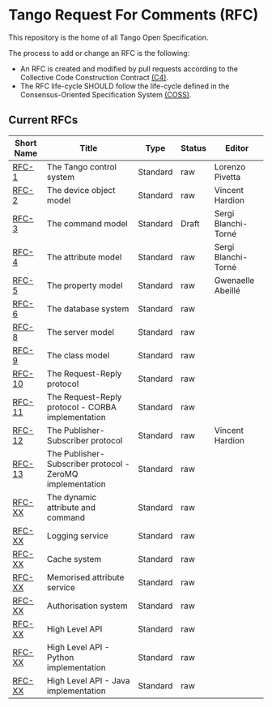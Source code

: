 # Tango Request For Comments (RFC)

This repository is the home of all Tango Open Specification.

The process to add or change an RFC is the following:

- An RFC is created and modified by pull requests according to the Collective Code Construction Contract [(C4)](https://github.com/unprotocols/rfc/blob/master/1/README.md).
- The RFC life-cycle SHOULD follow the life-cycle defined in the Consensus-Oriented Specification System [(COSS)](https://github.com/unprotocols/rfc/blob/master/2/README.md).

## Current RFCs

Short Name             | Title                                                         | Type     | Status     | Editor
-----------------------|---------------------------------------------------------------|----------|------------|-------
[RFC-1](1/README.md)   | The Tango control system                                      | Standard | raw        | Lorenzo Pivetta
[RFC-2](2/README.md)   | The device object model                                       | Standard | raw        | Vincent Hardion
[RFC-3](3/README.md)   | The command model                                             | Standard | Draft      | Sergi Blanchi-Torné
[RFC-4](4/README.md)   | The attribute model                                           | Standard | raw        | Sergi Blanchi-Torné
[RFC-5](5/README.md)   | The property model                                            | Standard | raw        | Gwenaelle Abeillé
[RFC-6](6/README.md)   | The database system                                           | Standard | raw        | 
[RFC-8](8/README.md)   | The server model                                              | Standard | raw        | 
[RFC-9](9/README.md)   | The class model                                               | Standard | raw        | 
[RFC-10](10/README.md) | The Request-Reply protocol                                    | Standard | raw        | 
[RFC-11](11/README.md) | The Request-Reply protocol - CORBA implementation             | Standard | raw        | 
[RFC-12](12/README.md) | The Publisher-Subscriber protocol                             | Standard | raw        | Vincent Hardion 
[RFC-13](13/README.md) | The Publisher-Subscriber protocol - ZeroMQ implementation     | Standard | raw        | 
[RFC-XX](XX/README.md) | The dynamic attribute and command                             | Standard | raw        | 
[RFC-XX](XX/README.md) | Logging service                                               | Standard | raw        | 
[RFC-XX](XX/README.md) | Cache system                                                  | Standard | raw        | 
[RFC-XX](XX/README.md) | Memorised attribute service                                   | Standard | raw        | 
[RFC-XX](XX/README.md) | Authorisation system                                          | Standard | raw        | 
[RFC-XX](XX/README.md) | High Level API                                                | Standard | raw        | 
[RFC-XX](XX/README.md) | High Level API - Python implementation                        | Standard | raw        | 
[RFC-XX](XX/README.md) | High Level API - Java   implementation                        | Standard | raw        | 

